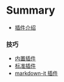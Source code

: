 # Summary

* [插件介绍](index.md)

### 技巧

* [内置插件](plugin-inner.md)
* [标准插件](plugin-standard.md)
* [markdown-it 插件](plugin-markdown-it.md)